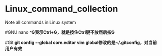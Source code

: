 # Linux_command_collection
Note all commands in Linux system


#GNU nano 
**^G表示Ctrl+G，就是按住Ctrl键不放然后按G**

#Git
**git config --global core.editor vim**
**global修改的是~/.gitconfig，对当前用户有效**
